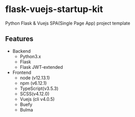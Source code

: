 # flask-vuejs-startup-kit
Python Flask &amp; Vuejs SPA(Single Page App) project template

## Features
- Backend
    - Python3.x
    - Flask
    - Flask JWT-extended
- Frontend
    - node (v12.13.1)
    - npm (v6.12.1)
    - TypeScript(v3.5.3)
    - SCSS(v4.12.0)
    - Vuejs (cli v4.0.5)
    - Buefy
    - Bulma
